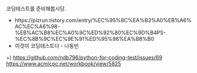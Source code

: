 코딩테스트를 준비해봅시당.

<ul>
  <li>https://plzrun.tistory.com/entry/%EC%95%8C%EA%B3%A0%EB%A6%AC%EC%A6%98-%EB%AC%B8%EC%A0%9C%ED%92%80%EC%9D%B4PS-%EC%8B%9C%EC%9E%91%ED%95%98%EA%B8%B0</li>
  <li>이것이 코딩테스트다 - 나동빈</li>
</ul>


+) https://github.com/ndb796/python-for-coding-test/issues/69
https://www.acmicpc.net/workbook/view/5825
